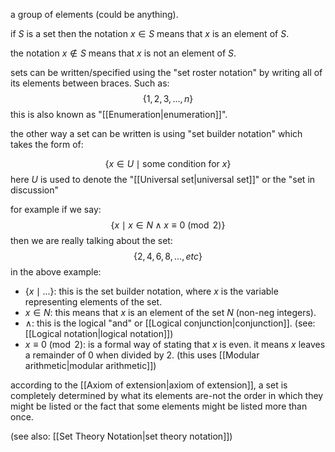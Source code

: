 a group of elements (could be anything).

if $S$ is a set then the notation $x∈S$ means that $x$ is an element of $S$. 

the notation $x \notin S$ means that $x$ is not an element of $S$.

sets can be written/specified using the "set roster notation" by writing all of its elements between braces. Such as:
$$ \{1,2,3,...,n\} $$
this is also known as "[[Enumeration|enumeration]]".

the other way a set can be written is using "set builder notation" which takes the form of:

$$ \{ x \in U \mid \text{some condition for } x\}$$
here $U$ is used to denote the "[[Universal set|universal set]]" or the "set in discussion"

for example if we say:
$$\{x \mid x \in N ∧ x\equiv 0\pmod2\}$$
then we are really talking about the set:
$$\{2,4,6,8,...,etc\}$$
in the above example:

- $\{x \mid ...\}$: this is the set builder notation, where $x$ is the variable representing elements of the set.
- $x\in N$: this means that $x$ is an element of the set $N$ (non-neg integers).
- $∧$: this is the logical "and" or [[Logical conjunction|conjunction]]. (see: [[Logical notation|logical notation]])
- $x \equiv 0\pmod 2$:  is a formal way of stating that $x$ is even. it means $x$ leaves a remainder of 0 when divided by 2. (this uses [[Modular arithmetic|modular arithmetic]])

according to the [[Axiom of extension|axiom of extension]], a set is completely determined by what its elements are-not the order in which they might be listed or the fact that some elements might be listed more than once.

(see also: [[Set Theory Notation|set theory notation]])